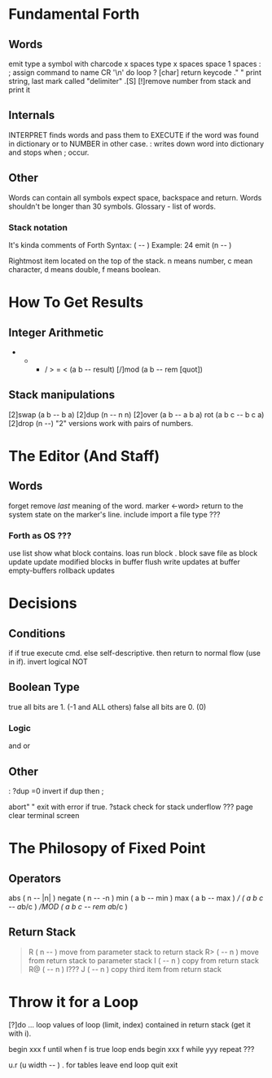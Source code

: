 Fundamental Forth
=================

Words
-----
<x> emit                    type a symbol with charcode x
<x> spaces                  type x spaces
space                       1 spaces
: <name>   <command> ;      assign command to name
CR                          '\n'
<number> do <command> loop  ?
[char] <char>               return keycode
." <string>"                print string, last mark called "delimiter"
<stack> .[S]                [!]remove number from stack and print it


Internals
---------
INTERPRET finds words and pass them to EXECUTE if the word was found in dictionary or to NUMBER in other case.
: writes down word into dictionary and stops when ; occur.

Other
-----
Words can contain all symbols expect space, backspace and return.
Words shouldn't be longer than 30 symbols.
Glossary - list of words.

### Stack notation
It's kinda comments of Forth
Syntax:     <command> ( <before> -- <after> )
Example:    24 emit   (n -- )

Rightmost item located on the top of the stack.
n means number, c mean character, d means double, f means boolean.


How To Get Results
==================

Integer Arithmetic
------------------
+ - * / > = < (a b -- result)
[/]mod  (a b -- rem [quot])

Stack manipulations
-------------------
[2]swap (a b -- b a)
[2]dup  (n -- n n)
[2]over (a b -- a b a)
rot     (a b c -- b c a)
[2]drop (n --)
"2" versions work with pairs of numbers.

The Editor (And Staff)
======================

Words
-----
forget <word>       remove _last_ meaning of the word.
marker <-word>      return to the system state on the marker's line.
include<filename>  import a file
type                ???


### Forth as OS ???
use <block>
<n> list            show what block <n> contains.
<n> loas            run block <n>.
<n> block           save file as block
update              update modified blocks in buffer
flush               write updates at buffer
empty-buffers       rollback updates


Decisions
=========

Conditions
----------
if <cmd>    if true execute cmd.
else        self-descriptive.
then        return to normal flow (use in if).
invert      logical NOT

Boolean Type
------------
true        all bits are 1. (-1 and ALL others)
false       all bits are 0. (0)

### Logic
and or

Other
-----
: ?dup   =0 invert if dup then ;

abort" <error>" exit with error if true.
?stack          check for stack underflow ???
page            clear terminal screen


The Philosopy of Fixed Point
============================

Operators
---------
abs     ( n -- |n|   )
negate  ( n -- -n    )
min     ( a b -- min )
max     ( a b -- max )
*/      ( a b c -- a*b/c )
*/MOD   ( a b c -- rem a*b/c )

Return Stack
---------------
>R  ( n --   )      move from parameter stack to return stack
R>  (   -- n )      move from return stack to parameter stack
I   (   -- n )      copy from return stack
R@  (   -- n )      I???
J   (   -- n )      copy third item from return stack

Throw it for a Loop
===================

<limit> <index> [?]do ... loop
values of loop (limit, index) contained in return stack (get it with i).

begin xxx f until               when f is true loop ends
begin xxx f while yyy repeat    ???

u.r (u width -- )               . for tables
leave                           end loop
quit exit
